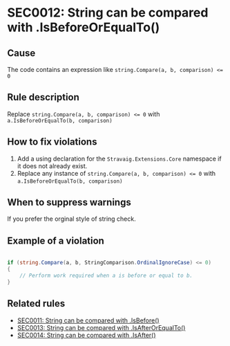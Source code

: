 # SEC0012: String can be compared with .IsBeforeOrEqualTo()

## Cause

The code contains an expression like `string.Compare(a, b, comparison) <= 0`

## Rule description

Replace `string.Compare(a, b, comparison) <= 0` with `a.IsBeforeOrEqualTo(b, comparison)`

## How to fix violations

1. Add a using declaration for the `Stravaig.Extensions.Core` namespace if it does not already exist.
2. Replace any instance of `string.Compare(a, b, comparison) <= 0` with `a.IsBeforeOrEqualTo(b, comparison)`

## When to suppress warnings

If you prefer the orginal style of string check.

## Example of a violation

```csharp

if (string.Compare(a, b, StringComparison.OrdinalIgnoreCase) <= 0)
{
    // Perform work required when a is before or equal to b.
}
```

## Related rules

* [SEC0011: String can be compared with .IsBefore()](SEC0011_ReplaceStringCompareWithIsBeforeAnalyzer.md)
* [SEC0013: String can be compared with .IsAfterOrEqualTo()](SEC0013_ReplaceStringCompareWithIsAfterOrEqualToAnalyzer.md)
* [SEC0014: String can be compared with .IsAfter()](SEC0014_ReplaceStringCompareWithIsAfterAnalyzer.md)
